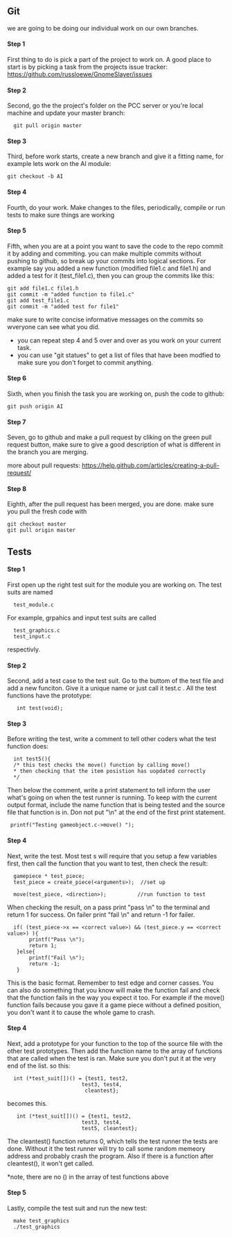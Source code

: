 ## Git

we are going to be doing our individual work on our own branches. 

#### Step 1
First thing to do is pick a part of the project to work on. A good place to start is 
by picking a task from the projects issue tracker: https://github.com/russloewe/GnomeSlayer/issues

#### Step 2
Second, go the the project's folder on the PCC server or you're local machine and update your master branch:

      git pull origin master
 
 #### Step 3
Third, before work starts, create a new branch and give it a fitting name, for example lets work on the AI module:

    git checkout -b AI

#### Step 4
Fourth, do your work. Make changes to the files, periodically, compile or run tests to make sure things are working

#### Step 5
Fifth, when you are at a point you want to save the code to the repo commit it by adding and commiting.
you can make multiple commits without pushing to github, so break up your commits into logical sections. For 
example say you added a new function (modified file1.c and file1.h) and added a test for it (test_file1.c), then you can 
group the commits like this:

    git add file1.c file1.h
    git commit -m "added function to file1.c"
    git add test_file1.c
    git commit -m "added test for file1"
    
make sure to write concise informative messages on the commits so wveryone can see what you did.

* you can repeat step 4 and 5 over and over as you work on your current task.
* you can use "git statues" to get a list of files that have been modfied to make sure you don't forget to commit anything.

#### Step 6
Sixth, when you finish the task you are working on, push the code to github:

    git push origin AI
    
#### Step 7    
Seven, go to github and make a pull request by cliking on the green pull request button, make sure to give a good description of what is different in the branch you are merging. 

more about pull requests:
https://help.github.com/articles/creating-a-pull-request/

#### Step 8
Eighth, after the pull request has been merged, you are done. make sure you pull the fresh code with 

    git checkout master
    git pull origin master

## Tests

#### Step 1
First open up the right test suit for the module you are working on. The test suits are named

      test_module.c
      
 For example, grpahics and input test suits are called
 
      test_graphics.c
      test_input.c
      
 respectivly.
 
 #### Step 2
 Second, add a test case to the test suit. Go to the buttom of the test file and add a new funciton. Give it a unique 
 name or just call it test<number>.c . All the test functions have the prototype:
      
       int test(void);
       
  #### Step 3
  Before writing the test, write a comment to tell other coders what the test function does:
  
      int test5(){
      /* this test checks the move() function by calling move() 
      * then checking that the item posistion has uopdated correctly
      */
  
  Then below the comment, write a print statement to tell inform the user what's going on when the test runner is running.
  To keep with the current output format, include the name function that is being tested and the source file that
  function is in. Don not put "\n" at the end of the first print statement.
     
     printf("Testing gameobject.c->move() ");
     
   #### Step 4
   Next, write the test. Most test s will require that you setup a few variables first, then call the function that 
   you want to test, then check the result:
   
      gamepiece * test_piece;
      test_piece = create_piece(<arguments>);  //set up 
      
      move(test_piece, <direction>);          //run function to test
      
  When checking the result, on a pass print "pass \n" to the terminal and return 1 for success. On failer print "fail \n" 
  and return -1 for failer.
  
      if( (test_piece->x == <correct value>) && (test_piece.y == <correct value>) ){
           printf("Pass \n");
           return 1;
       }else{
           printf("Fail \n");
           return -1;
       }
       
  This is the basic format. Remember to test edge and corner casses. You can also do something that you 
  know will make the function fail and check that the function fails in the way you expect it too.
  For example if the move() function fails because you gave it a game piece without a defined position, you 
  don't want it to cause the whole game to crash.
  
  #### Step 4
  Next, add a prototype for your function to the top of the source file with the other test prototypes. Then add the 
  function name to the array of functions that are called when the test is ran. Make sure you don't put it at the 
  very end of the list. so this:
  
      int (*test_suit[])() = {test1, test2, 
                            test3, test4, 
                             cleantest};  
  
  becomes this.
  
       int (*test_suit[])() = {test1, test2, 
                            test3, test4, 
                            test5, cleantest};  
                            
  The cleantest() function returns 0, which tells the test runner the tests are done. Without it the test runner
  will try to call some random memeory address and probably crash the program. Also if there is a function after
  cleantest(), it won't get called.
  
  *note, there are no () in the array of test functions above
                            
  #### Step 5
  Lastly, compile the test suit and run the new test:
  
      make test_graphics
      ./test_graphics
